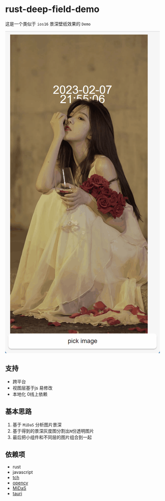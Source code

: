 # rust-deep-field-demo


这是一个类似于 `ios16` 景深壁纸效果的 `Demo`

![!](./docs/038b6227-1ee2-4466-bed2-7d4dc163e112.gif)

## 支持

 * 跨平台
 * 视图层基于js 易修改
 * 本地化 0线上依赖


## 基本思路

1. 基于 `MiDaS` 分析图片景深
2. 基于得到的景深灰度图分割出`N`份透明图片
3. 最后把小组件和不同层的图片组合到一起


## 依赖项

 * rust
 * javascript
 * [tch](https://github.com/LaurentMazare/tch-rs)
 * [opencv](https://github.com/twistedfall/opencv-rust)
 * [MiDaS](https://github.com/isl-org/MiDaS)
 * [tauri](https://tauri.app/)

